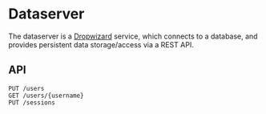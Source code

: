 # Dataserver

The dataserver is a [Dropwizard](http://dropwizard.codahale.com) service, which connects to a database, and provides persistent data storage/access via a REST API.

## API

    PUT /users
    GET /users/{username}
    PUT /sessions
